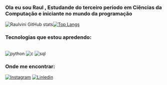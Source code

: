 ### Ola eu sou Raul , Estudande do terceiro periodo em Ciências da Computação e iniciante no mundo da programação
![Raulvini GitHub stats](https://github-readme-stats.vercel.app/api?username=Raulvini&show_icons=true&theme=cobalt)[![Top Langs](https://github-readme-stats.vercel.app/api/top-langs/?username=Raulvini)](https://github.com/Raulvini/github-readme-stats)
### Tecnologias que estou apredendo:
<div style = "display incline_block"><br/>
    <img aling="center" alt = "python" src="https://img.shields.io/badge/Python-14354C?style=for-the-badge&logo=python&logoColor=white/">
    <img aling="center" alt = "c" src="	https://img.shields.io/badge/C-00599C?style=for-the-badge&logo=c&logoColor=white/">
    <img aling="center" alt = "sql" src="https://img.shields.io/badge/MySQL-00000F?style=for-the-badge&logo=mysql&logoColor=white/">
</div>

### Onde me encontrar:
[![Instagram](https://img.shields.io/badge/Instagram-E4405F?style=for-the-badge&logo=instagram&logoColor=white)](https://www.instagram.com/22raulvinicius/)
[![Linledin](https://img.shields.io/badge/LinkedIn-0077B5?style=for-the-badge&logo=linkedin&logoColor=white)](https://www.linkedin.com/in/raul-vinicius-a5285023b/)

<!--
**Raulvini/Raulvini** is a ✨ _special_ ✨ repository because its `README.md` (this file) appears on your GitHub profile.

Here are some ideas to get you started:

- 🔭 I’m currently working on ...
- 🌱 I’m currently learning ...
- 👯 I’m looking to collaborate on ...
- 🤔 I’m looking for help with ...
- 💬 Ask me about ...
- 📫 How to reach me: ...
- 😄 Pronouns: ...
- ⚡ Fun fact: ...
-->
